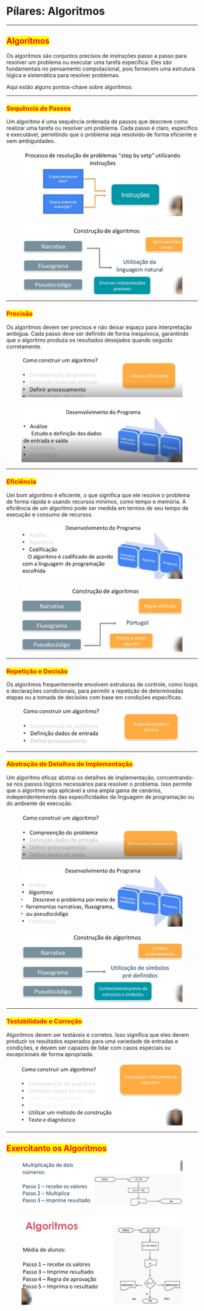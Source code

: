 # Pílares: Algoritmos

***

## <mark style="color:red;">**Algoritmos**</mark>

Os algoritmos são conjuntos precisos de instruções passo a passo para resolver um problema ou executar uma tarefa específica. Eles são fundamentais no pensamento computacional, pois fornecem uma estrutura lógica e sistemática para resolver problemas.&#x20;

Aqui estão alguns pontos-chave sobre algoritmos:

***

### <mark style="color:red;">**Sequência de Passos**</mark>

Um algoritmo é uma sequência ordenada de passos que descreve como realizar uma tarefa ou resolver um problema. Cada passo é claro, específico e executável, permitindo que o problema seja resolvido de forma eficiente e sem ambiguidades.

<figure><img src="../.gitbook/assets/image (14) (1) (1).png" alt=""><figcaption></figcaption></figure>

<figure><img src="../.gitbook/assets/image (24).png" alt=""><figcaption></figcaption></figure>

***

### <mark style="color:red;">**Precisão**</mark>

Os algoritmos devem ser precisos e não deixar espaço para interpretação ambígua. Cada passo deve ser definido de forma inequívoca, garantindo que o algoritmo produza os resultados desejados quando seguido corretamente.

<figure><img src="../.gitbook/assets/image (22).png" alt=""><figcaption></figcaption></figure>

<figure><img src="../.gitbook/assets/image (17) (1) (1).png" alt=""><figcaption></figcaption></figure>

***

### <mark style="color:red;">**Eficiência**</mark>

Um bom algoritmo é eficiente, o que significa que ele resolve o problema de forma rápida e usando recursos mínimos, como tempo e memória. A eficiência de um algoritmo pode ser medida em termos de seu tempo de execução e consumo de recursos.

<figure><img src="../.gitbook/assets/image (19) (1).png" alt=""><figcaption></figcaption></figure>

<figure><img src="../.gitbook/assets/image (26).png" alt=""><figcaption></figcaption></figure>

***

### <mark style="color:red;">**Repetição e Decisão**</mark>

Os algoritmos frequentemente envolvem estruturas de controle, como loops e declarações condicionais, para permitir a repetição de determinadas etapas ou a tomada de decisões com base em condições específicas.

<figure><img src="../.gitbook/assets/image (21).png" alt=""><figcaption></figcaption></figure>

***

### <mark style="color:red;">**Abstração de Detalhes de Implementação**</mark>

Um algoritmo eficaz abstrai os detalhes de implementação, concentrando-se nos passos lógicos necessários para resolver o problema. Isso permite que o algoritmo seja aplicável a uma ampla gama de cenários, independentemente das especificidades da linguagem de programação ou do ambiente de execução.

<figure><img src="../.gitbook/assets/image (20).png" alt=""><figcaption></figcaption></figure>

<figure><img src="../.gitbook/assets/image (18) (1) (1).png" alt=""><figcaption></figcaption></figure>

<figure><img src="../.gitbook/assets/image (25).png" alt=""><figcaption></figcaption></figure>

***

### <mark style="color:red;">**Testabilidade e Correção**</mark>

Algoritmos devem ser testáveis e corretos. Isso significa que eles devem produzir os resultados esperados para uma variedade de entradas e condições, e devem ser capazes de lidar com casos especiais ou excepcionais de forma apropriada.

<figure><img src="../.gitbook/assets/image (23).png" alt=""><figcaption></figcaption></figure>

***

## <mark style="color:red;">Exercitanto os Algoritmos</mark>

<figure><img src="../.gitbook/assets/image (15) (1) (1).png" alt=""><figcaption></figcaption></figure>

<figure><img src="../.gitbook/assets/image (16) (1) (1).png" alt=""><figcaption></figcaption></figure>
